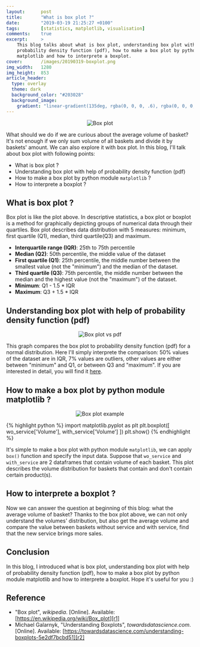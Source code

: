 ```yaml
---
layout:      post
title:       "What is box plot ?"
date:        "2019-03-19 21:25:27 +0100"
tags:        [statistics, matplotlib, visualisation]
comments:    true
excerpt:     >
    This blog talks about what is box plot, understanding box plot with help of
    probability density function (pdf), how to make a box plot by python module
    matplotlib and how to interprete a boxplot.
cover:       /images/20190319-boxplot.png
img_width:   1280
img_height:  853
article_header:
  type: overlay
  theme: dark
  background_color: "#203028"
  background_image:
    gradient: "linear-gradient(135deg, rgba(0, 0, 0, .6), rgba(0, 0, 0, .4))"
---
```


<p align="center">
  <img alt="Box plot"
  src="{{ site.baseurl }}/images/20190319-boxplot.png"/>
</p>

What should we do if we are curious about the average volume of basket? It's
not enough if we only sum volume of all baskets and divide it by baskets'
amount. We can also explore it with box plot. In this blog, I'll talk about box
plot with following points:
- What is box plot ?
- Understanding box plot with help of probability density function (pdf)
- How to make a box plot by python module `matplotlib` ?
- How to interprete a boxplot ?

## What is box plot ?
Box plot is like the plot above. In descriptive statistics, a box plot or
boxplot is a method for graphically depicting groups of numerical data through
their quartiles. Box plot describes data distribution with 5 measures: minimum,
first quartile (Q1), median, third quartile(Q3) and maximum.
- **Interquartile range (IQR)**: 25th to 75th percentile
- **Median (Q2)**: 50th percentile, the middle value of the dataset
- **First quartile (Q1)**: 25th percentile, the middle number between the smallest
value (not the "minimum") and the median of the dataset.
- **Third quartile (Q3)**: 75th percentile, the middle number between the median
and the highest value (not the "maximum") of the dataset.
- **Minimum**: Q1 - 1.5 * IQR
- **Maximum**: Q3 + 1.5 * IQR

## Understanding box plot with help of probability density function (pdf)

<p align="center">
  <img alt="Box plot vs pdf"
  src="{{ site.baseurl }}/images/20190319-boxplot-vs-pdf.png"/>
</p>

This graph compares the box plot to probability density function (pdf) for a
normal distribution.
Here I'll simply interprete the comparison: 50% values of the dataset are in
IQR, 7% values are outliers, other values are either between "minimum" and Q1,
or between Q3 and "maximum". If you are interested in detail, you will find it
[here][r2].

## How to make a box plot by python module matplotlib ?

<p align="center">
  <img alt="Box plot example"
  src="{{ site.baseurl }}/images/20181225-vol-box.png"/>
</p>

{% highlight python %}
import matplotlib.pyplot as plt
plt.boxplot([ wo_service['Volume'], with_service['Volume'] ])
plt.show()
{% endhighlight %}

It's simple to make a box plot with python module `matplotlib`, we can apply
`box()` function and specify the input data. Suppose that `wo_service` and
`with_service` are 2 dataframes that contain volume of each basket. This plot
describes the volume distribution for baskets that contain and don't contain
certain product(s).

## How to interprete a boxplot ?
Now we can answer the question at beginning of this blog: what the average
volume of basket?
Thanks to the box plot above, we can not only understand the volumes'
distribution, but also get the average volume and compare the value between
baskets without service and with service, find that the new service brings more
sales.

## Conclusion
In this blog, I introduced what is box plot, understanding box plot with help
of probability density function (pdf), how to make a box plot by python module
matplotlib and how to interprete a boxplot. Hope it's useful for you :)

## Reference
- "Box plot", _wikipedia_. [Online]. Available: [https://en.wikipedia.org/wiki/Box_plot][r1]
- Michael Galarnyk, "Understanding Boxplots", _towardsdatascience.com_. [Online]. Available: [https://towardsdatascience.com/understanding-boxplots-5e2df7bcbd51][r2]

[r1]: https://en.wikipedia.org/wiki/Box_plot
[r2]: https://towardsdatascience.com/understanding-boxplots-5e2df7bcbd51
